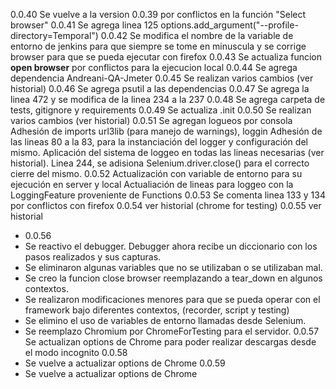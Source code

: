 0.0.40
Se vuelve a la version 0.0.39 por conflictos en la función "Select browser"
0.0.41
Se agrega linea 125 
options.add_argument("--profile-directory=Temporal")
0.0.42
Se modifica el nombre de la variable de entorno de jenkins para que siempre se tome en minuscula y se corrige browser para que se pueda ejecutar con firefox
0.0.43
Se actualiza funcion **open browser** por conflictos para la ejecucion local 
0.0.44
Se agrega dependencia Andreani-QA-Jmeter
0.0.45
Se realizan varios cambios (ver historial)
0.0.46
Se agrega psutil a las dependencias
0.0.47
Se agrega la linea 472 y se modifica de la linea 234 a la 237
0.0.48
Se agrega carpeta de tests, gitignore y requirements
0.0.49
Se actualiza .init
0.0.50
Se realizan varios cambios (ver historial)
0.0.51
Se agregan logueos por consola
Adhesión de imports url3lib (para manejo de warnings), loggin
Adhesión de las lineas 80 a la 83, para la instanciación del logger y configuración del mismo.
Aplicación del sistema de loggeo en todas las lineas necesarias (ver historial).
Linea 244, se adisiona Selenium.driver.close() para el correcto cierre del mismo.
0.0.52
Actualización con variable de entorno para su ejecución en server y local
Actualiación de lineas para loggeo con la LoggingFeature proveniente de Functions
0.0.53
Se comenta linea 133 y 134 por conflictos con firefox
0.0.54
ver historial (chrome for testing)
0.0.55
ver historial
* 0.0.56
* Se reactivo el debugger. Debugger ahora recibe un diccionario con los pasos realizados y sus capturas. 
* Se eliminaron algunas variables que no se utilizaban o se utilizaban mal.
* Se creo la funcion close browser reemplazando a tear_down en algunos contextos.
* Se realizaron modificaciones menores para que se pueda operar con el framework bajo diferentes contextos, (recorder, script y testing)
* Se elimino el uso de variables de entorno llamadas desde Selenium. 
* Se reemplazo Chromium por ChromeForTesting para el servidor.
0.0.57
Se actualizan options de Chrome para poder realizar descargas desde el modo incognito
0.0.58
* Se vuelve a actualizar options de Chrome
0.0.59
* Se vuelve a actualizar options de Chrome